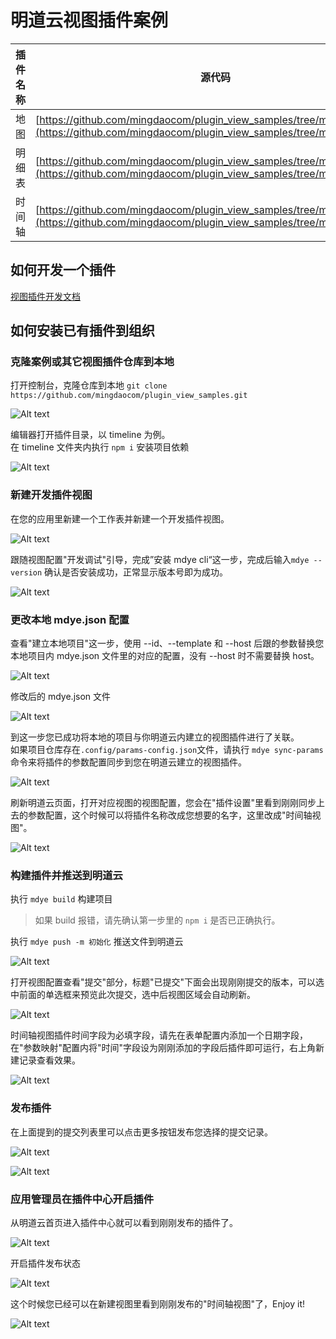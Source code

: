 # 明道云视图插件案例

| 插件名称 | 源代码                                                                                                                                           |
| -------- | ------------------------------------------------------------------------------------------------------------------------------------------------ |
| 地图     | [https://github.com/mingdaocom/plugin_view_samples/tree/master/map](https://github.com/mingdaocom/plugin_view_samples/tree/master/map)           |
| 明细表   | [https://github.com/mingdaocom/plugin_view_samples/tree/master/table](https://github.com/mingdaocom/plugin_view_samples/tree/master/table)       |
| 时间轴   | [https://github.com/mingdaocom/plugin_view_samples/tree/master/timeline](https://github.com/mingdaocom/plugin_view_samples/tree/master/timeline) |

## 如何开发一个插件

[视图插件开发文档](https://help.mingdao.com/extensions/developer/view/)

## 如何安装已有插件到组织

### 克隆案例或其它视图插件仓库到本地

打开控制台，克隆仓库到本地
`git clone https://github.com/mingdaocom/plugin_view_samples.git`

![Alt text](.assets/image.png)

编辑器打开插件目录，以 timeline 为例。  
在 timeline 文件夹内执行 `npm i` 安装项目依赖

![Alt text](.assets/image-3.png)

### 新建开发插件视图

在您的应用里新建一个工作表并新建一个开发插件视图。

![Alt text](.assets/image-1.png)

跟随视图配置"开发调试"引导，完成”安装 mdye cli“这一步，完成后输入`mdye --version` 确认是否安装成功，正常显示版本号即为成功。

![Alt text](.assets/image-2.png)

### 更改本地 mdye.json 配置

查看"建立本地项目"这一步，使用 --id、--template 和 --host 后跟的参数替换您本地项目内 mdye.json 文件里的对应的配置，没有 --host 时不需要替换 host。

![Alt text](.assets/image-4.png)

修改后的 mdye.json 文件

![Alt text](.assets/image-7.png)

到这一步您已成功将本地的项目与你明道云内建立的视图插件进行了关联。  
如果项目仓库存在`.config/params-config.json`文件，请执行 `mdye sync-params` 命令来将插件的参数配置同步到您在明道云建立的视图插件。

![Alt text](.assets/image-23.png)

刷新明道云页面，打开对应视图的视图配置，您会在"插件设置"里看到刚刚同步上去的参数配置，这个时候可以将插件名称改成您想要的名字，这里改成"时间轴视图"。

![Alt text](.assets/image-20.png)

### 构建插件并推送到明道云

执行 `mdye build` 构建项目

> 如果 build 报错，请先确认第一步里的 `npm i` 是否已正确执行。

执行 `mdye push -m 初始化` 推送文件到明道云

![Alt text](.assets/image-24.png)

打开视图配置查看"提交"部分，标题"已提交"下面会出现刚刚提交的版本，可以选中前面的单选框来预览此次提交，选中后视图区域会自动刷新。

![Alt text](.assets/image-10.png)

时间轴视图插件时间字段为必填字段，请先在表单配置内添加一个日期字段，在"参数映射"配置内将"时间"字段设为刚刚添加的字段后插件即可运行，右上角新建记录查看效果。

![Alt text](.assets/image-12.png)

### 发布插件

在上面提到的提交列表里可以点击更多按钮发布您选择的提交记录。

![Alt text](.assets/image-13.png)

![Alt text](.assets/image-14.png)

### 应用管理员在插件中心开启插件

从明道云首页进入插件中心就可以看到刚刚发布的插件了。

![Alt text](.assets/image-27.png)

开启插件发布状态

![Alt text](.assets/image-26.png)

这个时候您已经可以在新建视图里看到刚刚发布的"时间轴视图"了，Enjoy it!

![Alt text](.assets/image-18.png)

<!-- <style> img { max-width: 800px;  height: auto; } </style> -->
